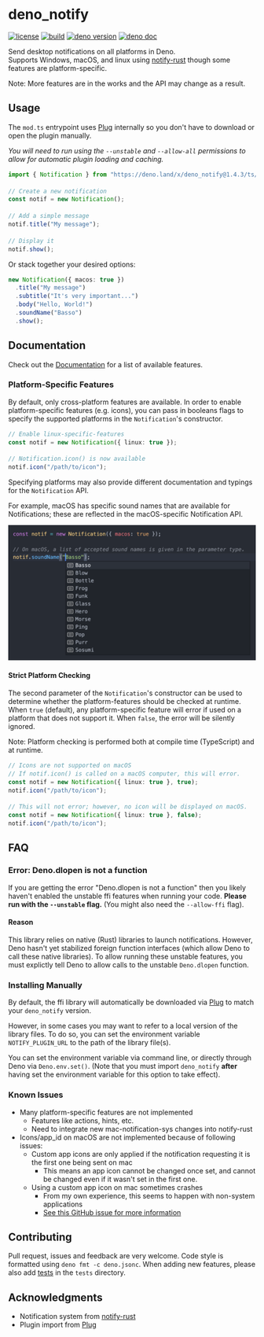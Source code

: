 # deno_notify

[![license](https://img.shields.io/github/license/Pandawan/deno_notify)](https://github.com/Pandawan/deno_notify/blob/master/LICENSE)
[![build](https://img.shields.io/github/actions/workflow/status/Pandawan/deno_notify/.github/workflows/build.yml?branch=master)](https://github.com/Pandawan/deno_notify/actions/workflows/build.yml)
[![deno version](https://img.shields.io/badge/deno-1.31.1-success)](https://github.com/denoland/deno)
[![deno doc](https://doc.deno.land/badge.svg)](https://doc.deno.land/https/deno.land/x/deno_notify/ts/mod.ts)

Send desktop notifications on all platforms in Deno.\
Supports Windows, macOS, and linux using
[notify-rust](https://github.com/hoodie/notify-rust) though some features are
platform-specific.

Note: More features are in the works and the API may change as a result.

## Usage

The `mod.ts` entrypoint uses [Plug](https://github.com/denosaurs/plug)
internally so you don't have to download or open the plugin manually.

_You will need to run using the `--unstable` and `--allow-all` permissions to
allow for automatic plugin loading and caching._

```ts
import { Notification } from "https://deno.land/x/deno_notify@1.4.3/ts/mod.ts";

// Create a new notification
const notif = new Notification();

// Add a simple message
notif.title("My message");

// Display it
notif.show();
```

Or stack together your desired options:

```ts
new Notification({ macos: true })
  .title("My message")
  .subtitle("It's very important...")
  .body("Hello, World!")
  .soundName("Basso")
  .show();
```

## Documentation

Check out the
[Documentation](https://doc.deno.land/https/deno.land/x/deno_notify/ts/mod.ts)
for a list of available features.

### Platform-Specific Features

By default, only cross-platform features are available. In order to enable
platform-specific features (e.g. icons), you can pass in booleans flags to
specify the supported platforms in the `Notification`'s constructor.

```ts
// Enable linux-specific-features
const notif = new Notification({ linux: true });

// Notification.icon() is now available
notif.icon("/path/to/icon");
```

Specifying platforms may also provide different documentation and typings for
the `Notification` API.

For example, macOS has specific sound names that are available for
Notifications; these are reflected in the macOS-specific Notification API.

![IntelliSense Suggesting MacOS Sound Names When Calling Notification.soundName()](./images/macos_soundName_typings.png)

#### Strict Platform Checking

The second parameter of the `Notification`'s constructor can be used to
determine whether the platform-features should be checked at runtime. When
`true` (default), any platform-specific feature will error if used on a platform
that does not support it. When `false`, the error will be silently ignored.

Note: Platform checking is performed both at compile time (TypeScript) and at
runtime.

```ts
// Icons are not supported on macOS
// If notif.icon() is called on a macOS computer, this will error.
const notif = new Notification({ linux: true }, true);
notif.icon("/path/to/icon");

// This will not error; however, no icon will be displayed on macOS.
const notif = new Notification({ linux: true }, false);
notif.icon("/path/to/icon");
```

## FAQ

### Error: Deno.dlopen is not a function

If you are getting the error "Deno.dlopen is not a function" then you likely
haven't enabled the unstable ffi features when running your code. **Please run
with the `--unstable` flag.** (You might also need the `--allow-ffi` flag).

#### Reason

This library relies on native (Rust) libraries to launch notifications. However,
Deno hasn't yet stabilized foreign function interfaces (which allow Deno to call
these native libraries). To allow running these unstable features, you must
explictly tell Deno to allow calls to the unstable `Deno.dlopen` function.

### Installing Manually

By default, the ffi library will automatically be downloaded via
[Plug](https://github.com/denosaurs/plug) to match your `deno_notify` version.

However, in some cases you may want to refer to a local version of the library
files. To do so, you can set the environment variable `NOTIFY_PLUGIN_URL` to the
path of the library file(s).

You can set the environment variable via command line, or directly through Deno
via `Deno.env.set()`. (Note that you must import `deno_notify` **after** having
set the environment variable for this option to take effect).

### Known Issues

- Many platform-specific features are not implemented
  - Features like actions, hints, etc.
  - Need to integrate new mac-notification-sys changes into notify-rust
- Icons/app_id on macOS are not implemented because of following issues:
  - Custom app icons are only applied if the notification requesting it is the
    first one being sent on mac
    - This means an app icon cannot be changed once set, and cannot be changed
      even if it wasn't set in the first one.
  - Using a custom app icon on mac sometimes crashes
    - From my own experience, this seems to happen with non-system applications
    - [See this GitHub issue for more information](https://github.com/h4llow3En/mac-notification-sys/issues/8)

## Contributing

Pull request, issues and feedback are very welcome. Code style is formatted
using `deno fmt -c deno.jsonc`. When adding new features, please also add
[tests](https://deno.land/manual/testing) in the `tests` directory.

## Acknowledgments

- Notification system from [notify-rust](https://github.com/hoodie/notify-rust)
- Plugin import from [Plug](https://github.com/denosaurs/plug)
